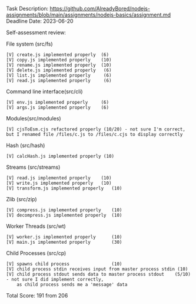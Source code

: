Task Description: https://github.com/AlreadyBored/nodejs-assignments/blob/main/assignments/nodejs-basics/assignment.md
Deadline Date: 2023-06-20

Self-assessment review:

File system (src/fs)

    [V] create.js implemented properly  (6)
    [V] copy.js implemented properly    (10)
    [V] rename.js implemented properly  (10)
    [V] delete.js implemented properly   (6)
    [V] list.js implemented properly     (6)
    [V] read.js implemented properly     (6)

Command line interface(src/cli)     

    [V] env.js implemented properly     (6)
    [V] args.js implemented properly    (6)

Modules(src/modules)

    [V] cjsToEsm.cjs refactored properly (10/20) - not sure I'm correct, but I renamed file /files/c.js to /files/c.cjs to display correctly

Hash (src/hash)

    [V] calcHash.js implemented properly (10)

Streams (src/streams)

    [V] read.js implemented properly    (10)
    [V] write.js implemented properly   (10)
    [V] transform.js implemented properly   (10)

Zlib (src/zip)

    [V] compress.js implemented properly    (10)
    [V] decompress.js implemented properly  (10)

Worker Threads (src/wt)

    [V] worker.js implemented properly      (10)
    [V] main.js implemented properly        (30)

Child Processes (src/cp)

    [V] spawns child process                (10)
    [V] child process stdin receives input from master process stdin (10)
    [V] child process stdout sends data to master process stdout    (5/10) - not sure I did implement correctly,
        as child process sends me a 'message' data

Total Score: 191 from 206
